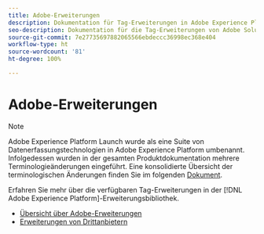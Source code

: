 ```yaml
---
title: Adobe-Erweiterungen
description: Dokumentation für Tag-Erweiterungen in Adobe Experience Platform.
seo-description: Dokumentation für die Tag-Erweiterungen von Adobe Solutions
source-git-commit: 7e27735697882065566ebdeccc36998ec368e404
workflow-type: ht
source-wordcount: '81'
ht-degree: 100%

---
```


# Adobe-Erweiterungen

>[!NOTE]
>
>Adobe Experience Platform Launch wurde als eine Suite von Datenerfassungstechnologien in Adobe Experience Platform umbenannt. Infolgedessen wurden in der gesamten Produktdokumentation mehrere Terminologieänderungen eingeführt. Eine konsolidierte Übersicht der terminologischen Änderungen finden Sie im folgenden [Dokument](../term-updates.md).

Erfahren Sie mehr über die verfügbaren Tag-Erweiterungen in der [!DNL Adobe Experience Platform]-Erweiterungsbibliothek.

* [Übersicht über Adobe-Erweiterungen](./web/overview.md)
* [Erweiterungen von Drittanbietern](./3rd-party-extensions.md)
